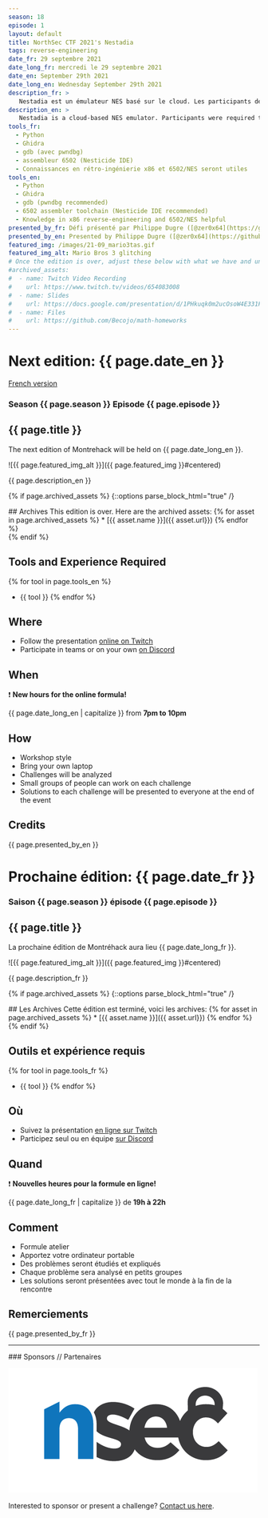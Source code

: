 ```yaml
---
season: 18
episode: 1
layout: default
title: NorthSec CTF 2021's Nestadia
tags: reverse-engineering
date_fr: 29 septembre 2021
date_long_fr: mercredi le 29 septembre 2021
date_en: September 29th 2021
date_long_en: Wednesday September 29th 2021
description_fr: >
   Nestadia est un émulateur NES basé sur le cloud. Les participants devaient le reverser pour trouver des vulnérabilités, ainsi qu'une porte dérobée et les exploiter. La séquence de défis se conclue avec un exploit dans le jeu style [TAS](https://www.urbandictionary.com/define.php?term=tas) sur un ROM maison. C'est un défi épicé :hot_pepper: :hot_pepper: :hot_pepper: :hot_pepper:
description_en: >
   Nestadia is a cloud-based NES emulator. Participants were required to reverse it to find and exploit vulnerabilities and a backdoor. The track ends up with a [TAS](https://www.urbandictionary.com/define.php?term=tas)-like in-game exploit of a custom ROM file. This is a spicy challenge :hot_pepper: :hot_pepper: :hot_pepper: :hot_pepper:
tools_fr:
  - Python
  - Ghidra
  - gdb (avec pwndbg)
  - assembleur 6502 (Nesticide IDE)
  - Connaissances en rétro-ingénierie x86 et 6502/NES seront utiles
tools_en:
  - Python
  - Ghidra
  - gdb (pwndbg recommended)
  - 6502 assembler toolchain (Nesticide IDE recommended)
  - Knowledge in x86 reverse-engineering and 6502/NES helpful
presented_by_fr: Défi présenté par Philippe Dugre ([@zer0x64](https://github.com/zer0x64)) et Alexandre Beaulieu ([@alxbl](https://twitter.com/alxbl_sec)). Créé pour [NorthSec 2021](https://nsec.io/) ([@NorthSec_io](https://twitter.com/northsec_io)).
presented_by_en: Presented by Philippe Dugre ([@zer0x64](https://github.com/zer0x64)) and Alexandre Beaulieu ([@alxbl](https://twitter.com/alxbl_sec)). Made for [NorthSec 2021](https://nsec.io/) ([@NorthSec_io](https://twitter.com/northsec_io)).
featured_img: /images/21-09_mario3tas.gif
featured_img_alt: Mario Bros 3 glitching
# Once the edition is over, adjust these below with what we have and uncomment
#archived_assets:
#  - name: Twitch Video Recording
#    url: https://www.twitch.tv/videos/654083008
#  - name: Slides
#    url: https://docs.google.com/presentation/d/1PHkuqk0m2ucOsoW4E331F965g9PFOz75Ci5-RLQpGAM/edit#slide=id.g89ba1ca4f6_0_211
#  - name: Files
#    url: https://github.com/Becojo/math-homeworks
---
```


# Next edition: {{ page.date_en }}
[French version](#french)

### Season {{ page.season }} Episode {{ page.episode }}

## {{ page.title }}

The next edition of Montrehack will be held on {{ page.date_long_en }}.

![{{ page.featured_img_alt }}]({{ page.featured_img }}#centered)

{{ page.description_en }}

{% if page.archived_assets %}
{::options parse_block_html="true" /}
<div class="archives">
## Archives
This edition is over. Here are the archived assets:
{% for asset in page.archived_assets %}
* [{{ asset.name }}]({{ asset.url}})
{% endfor %}
</div>
{% endif %}

## Tools and Experience Required

{% for tool in page.tools_en %}
* {{ tool }}
{% endfor %}

## Where

* Follow the presentation [online on Twitch](https://twitch.tv/montrehack/)
* Participate in teams or on your own [on Discord](https://discord.gg/4qfFwPX)

## When

:heavy_exclamation_mark: **New hours for the online formula!**

{{ page.date_long_en | capitalize }} from **7pm to 10pm**

## How

* Workshop style
* Bring your own laptop
* Challenges will be analyzed
* Small groups of people can work on each challenge
* Solutions to each challenge will be presented to everyone at the end of the event

## Credits

{{ page.presented_by_en }}

<a id="french"></a>

# Prochaine édition: {{ page.date_fr }}

### Saison {{ page.season }} épisode {{ page.episode }}

## {{ page.title }}

La prochaine édition de Montréhack aura lieu {{ page.date_long_fr }}.

![{{ page.featured_img_alt }}]({{ page.featured_img }}#centered)

{{ page.description_fr }}

{% if page.archived_assets %}
{::options parse_block_html="true" /}
<div class="archives">
## Les Archives
Cette édition est terminé, voici les archives:
{% for asset in page.archived_assets %}
* [{{ asset.name }}]({{ asset.url}})
{% endfor %}
</div>
{% endif %}

## Outils et expérience requis

{% for tool in page.tools_fr %}
* {{ tool }}
{% endfor %}

## Où

* Suivez la présentation [en ligne sur Twitch](https://twitch.tv/montrehack/)
* Participez seul ou en équipe [sur Discord](https://discord.gg/4qfFwPX)

## Quand

:heavy_exclamation_mark: **Nouvelles heures pour la formule en ligne!**

{{ page.date_long_fr | capitalize }} de **19h à 22h**

## Comment

* Formule atelier
* Apportez votre ordinateur portable
* Des problèmes seront étudiés et expliqués
* Chaque problème sera analysé en petits groupes
* Les solutions seront présentées avec tout le monde à la fin de la rencontre

## Remerciements

{{ page.presented_by_fr }}

<hr/>
### Sponsors // Partenaires

[![NorthSec](/images/nsec_logo.png)](https://nsec.io/)

Interested to sponsor or present a challenge? [Contact us here](https://docs.google.com/forms/d/e/1FAIpQLSecc0vfe3pIwMJjIBCYW4G43ZwtagwVESu_qHKnglnBc3R3ww/viewform?usp=sf_link).
